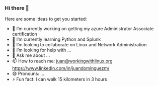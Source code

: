 ### Hi there 👋


Here are some ideas to get you started:

- 🔭 I’m currently working on getting my azure Administrator Associate certification
- 🌱 I’m currently learning Python and Splunk
- 👯 I’m looking to collaborate on Linux and Network Administration
- 🤔 I’m looking for help with ...
- 💬 Ask me about ...
- 📫 How to reach me: juan@workingwithlinux.org https://www.linkedin.com/in/juandominguezm/
- 😄 Pronouns: ...
- ⚡ Fun fact: I can walk 15 kilometers in 3 hours

